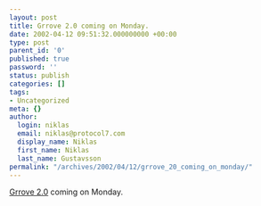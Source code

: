 ```yaml
---
layout: post
title: Grrove 2.0 coming on Monday.
date: 2002-04-12 09:51:32.000000000 +00:00
type: post
parent_id: '0'
published: true
password: ''
status: publish
categories: []
tags:
- Uncategorized
meta: {}
author:
  login: niklas
  email: niklas@protocol7.com
  display_name: Niklas
  first_name: Niklas
  last_name: Gustavsson
permalink: "/archives/2002/04/12/grrove_20_coming_on_monday/"
---
```

[Grrove 2.0](http://news.com.com/2100-1001-880508.html?legacy=cnet&tag=pt.rss..feed.ne_9684304) coming on Monday.

